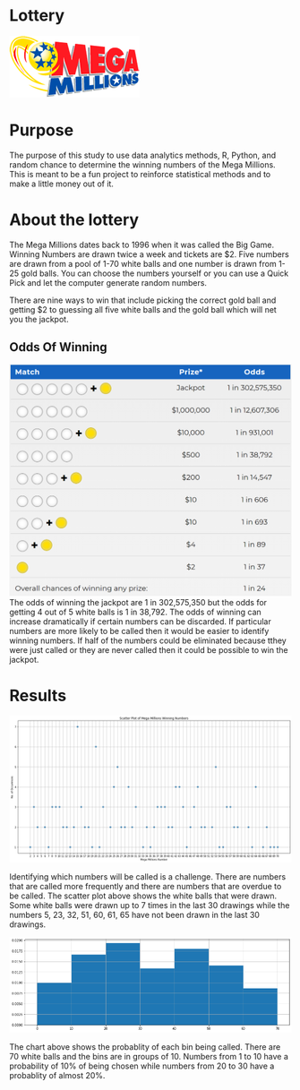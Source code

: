 # Lottery

![](Images/logo_MM_233x110.png)
# Purpose
The purpose of this study to use data analytics methods, R, Python, and random chance to determine the winning numbers of the Mega Millions. This is meant to be a fun project to reinforce statistical methods and to make a little money out of it.

# About the lottery
The Mega Millions dates back to 1996 when it was called the Big Game. Winning Numbers are drawn twice a week and tickets are $2. Five numbers are drawn from a pool of 1-70 white balls and one number is drawn from 1-25 gold balls. You can choose the numbers yourself or you can use a Quick Pick and let the computer generate random numbers.<p>
There are nine ways to win that include picking the correct gold ball and getting $2 to guessing all five white balls and the gold ball which will net you the jackpot. <p>
  
## Odds Of Winning
![](Images/Odds_Of_Winning.PNG)
The odds of winning the jackpot are 1 in 302,575,350 but the odds for getting 4 out of 5 white balls is 1 in 38,792. The odds of winning can increase dramatically if certain numbers can be discarded. If particular numbers are more likely to be called then it would be easier to identify winning numbers. If half of the numbers could be eliminated because tthey were just called or they are never called then it could be possible to win the jackpot. <p>

# Results

![](Images/MegaMillions_Scatter.png)

Identifying which numbers will be called is a challenge. There are numbers that are called more frequently and there are numbers that are overdue to be called. The scatter plot above shows the white balls that were drawn. Some white balls were drawn up to 7 times in the last 30 drawings while the numbers 5, 23, 32, 51, 60, 61, 65 have not been drawn in the last 30 drawings.

![](Images/MegaMillionsBinProbability.png)

The chart above shows the probablity of each bin being called. There are 70 white balls and the bins are in groups of 10. Numbers from 1 to 10 have a probability of 10% of being chosen while numbers from 20 to 30 have a probablity of almost 20%.


